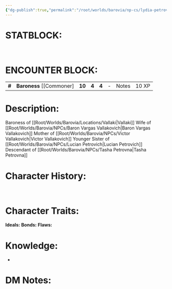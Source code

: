 ```yaml
---
{"dg-publish":true,"permalink":"/root/worlds/barovia/np-cs/lydia-petrovna/","tags":["Barovia"]}
---
```


# **STATBLOCK:**

 

# **ENCOUNTER BLOCK:**

|        |                             |        |       |       |     |       |       |
|--------|-----------------------------|--------|-------|-------|-----|-------|-------|
| **\#** | **Baroness** \[\[Commoner\] | **10** | **4** | **4** | \-  | Notes | 10 XP |

# **Description:**

Baroness of [[Root/Worlds/Barovia/Locations/Vallaki\|Vallaki]]
Wife of [[Root/Worlds/Barovia/NPCs/Baron Vargas Vallakovich\|Baron Vargas Vallakovich]]
Mother of [[Root/Worlds/Barovia/NPCs/Victor Vallakovich\|Victor Vallakovich]]
Younger Sister of [[Root/Worlds/Barovia/NPCs/Lucian Petrovich\|Lucian Petrovich]]
Descendant of [[Root/Worlds/Barovia/NPCs/Tasha Petrovna\|Tasha Petrovna]]

# **Character History:**

 

# **Character Traits:** 

**Ideals:**
**Bonds:**
**Flaws:**

# **Knowledge:**

-    


# **DM Notes:**
